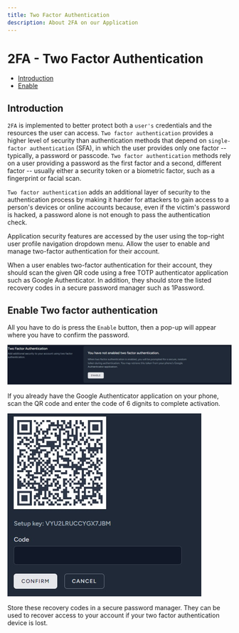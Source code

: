 ```yaml
---
title: Two Factor Authentication
description: About 2FA on our Application
---
```


# 2FA - Two Factor Authentication

- [Introduction](#introduction)
- [Enable](#enable)

<a name="introduction"></a>

## Introduction

`2FA` is implemented to better protect both a `user's` credentials and the resources the user can access. `Two factor authentication` provides a higher level of security than authentication methods that depend on `single-factor authentication` (SFA), in which the user provides only one factor -- typically, a password or passcode. `Two factor authentication` methods rely on a user providing a password as the first factor and a second, different factor -- usually either a security token or a biometric factor, such as a fingerprint or facial scan.

`Two factor authentication` adds an additional layer of security to the authentication process by making it harder for attackers to gain access to a person's devices or online accounts because, even if the victim's password is hacked, a password alone is not enough to pass the authentication check.

Application security features are accessed by the user using the top-right user profile navigation dropdown menu. Allow the user to enable and manage two-factor authentication for their account.

When a user enables two-factor authentication for their account, they should scan the given QR code using a free TOTP authenticator application such as Google Authenticator. In addition, they should store the listed recovery codes in a secure password manager such as 1Password.

<a name="enable"></a>

## Enable Two factor authentication

All you have to do is press the `Enable` button, then a pop-up will appear where you have to confirm the password.

![Enable 2FA](https://raw.githubusercontent.com/zaimea/groups-docs/main/preview/2fa.jpg)

If you already have the Google Authenticator application on your phone, scan the QR code and enter the code of 6 dignits to complete activation.

![QR 2FA](https://raw.githubusercontent.com/zaimea/groups-docs/main/preview/2faQR.jpg)

Store these recovery codes in a secure password manager. They can be used to recover access to your account if your two factor authentication device is lost.
